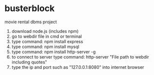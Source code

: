 # busterblock
movie rental dbms project

1. download node.js (includes npm)
2. go to webdir file in cmd or terminal
3. type command: npm install express
4. type command: npm install mysql
5. type command: npm install http-server -g
6. to connect to server type command: http-server "File path to webdir including quotes"
7. type the ip and port such as "127.0.0.1:8080" into internet browser
